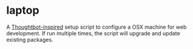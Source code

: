 # laptop
A [Thoughtbot-inspired](https://github.com/thoughtbot/laptop) setup script to configure a OSX machine for web development.  If run multiple times, the script will upgrade and update existing packages.


